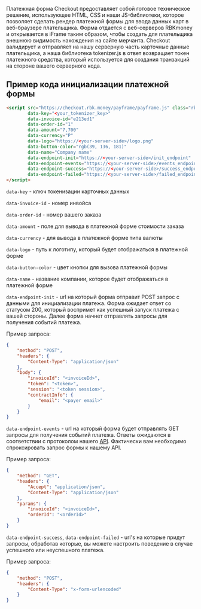 Платежная форма Checkout предоставляет собой готовое техническое решение, использующее HTML, CSS и наши JS-библиотеки, которое позволяет сделать рендер платежной формы для ввода данных карт в веб-браузере плательщика. Форма отдается с веб-серверов RBKmoney и открывается в iFrame таким образом, чтобы создать для плательщика внешнюю видимость нахождения на сайте мерчанта.
Checkout валидирует и отправляет на нашу серверную часть карточные данные плательщика, а наша библиотека tokenizer.js в ответ возвращает токен платежного средства, который используется для создания транзакций на стороне вашего серверного кода.

## Пример кода инициализации платежной формы

```html
<script src="https://checkout.rbk.money/payframe/payframe.js" class="rbkmoney-checkout"
        data-key="<your_tokenizer_key>"
        data-invoice-id="e213ed1"
        data-order-id="1"
        data-amount="7,700"
        data-currency="Р"
        data-logo="https://<your-server-side>/logo.png"
        data-button-color="rgb(39, 136, 181)"
        data-name="Company name"
        data-endpoint-init="https://<your-server-side>/init_endpoint"
        data-endpoint-events="https://<your-server-side>/events_endpoint"
        data-endpoint-success="https://<your-server-side>/success_endpoint"
        data-endpoint-failed="https://<your-server-side>/failed_endpoint">
</script>
```
``data-key`` - ключ токенизации карточных данных

``data-invoice-id`` - номер инвойса

``data-order-id`` - номер вашего заказа

``data-amount`` - поле для вывода в платежной форме стоимости заказа

``data-currency`` - для вывода в платежной форме типа валюты

``data-logo`` - путь к логотипу, который будет отображаться в платежной форме

``data-button-color`` - цвет кнопки для вызова платежной формы

``data-name`` - название компании, которое будет отображаться в платежной форме

``data-endpoint-init`` - url на который форма отправит POST запрос с данными для инициализации платежа. Форма ожидает ответ
со статусом 200, который воспримет как успешный запуск платежа с вашей стороны. Далее форма начнет отправлять запросы для получения событий платежа.

Пример запроса:
```json
{
    "method": "POST",
    "headers": {
        "Content-Type": "application/json"
    },
    "body": {
        "invoiceId": "<invoiceId>",
        "token": "<token>",
        "session": "<token session>",
        "contractInfo": {
            "email": "<payer email>"
        }
    }
}
```

``data-endpoint-events`` - url на который форма будет отправлять GET запросы для получения событий платежа. Ответы ожидаются в соответствии с протоколом нашего [API](https://rbkmoney.github.io/api/#operation/getInvoiceEvents). Фактически вам необходимо спроксировать запрос формы к нашему API.

Пример запроса:
```json
{
    "method": "GET",
    "headers": {
        "Accept": "application/json",
        "Content-Type": "application/json"
    },
    "params": {
        "invoiceId": "<invoiceId>",
        "orderId": "<orderId>"
    }
}
```

``data-endpoint-success``, ``data-endpoint-failed`` - url's на которые придут запросы, обработав которые, вы можете настроить поведение в случае успешного или неуспешного платежа.

Пример запроса:
```json
{
    "method": "POST",
    "headers": {
        "Content-Type": "x-form-urlencoded"
    }
}
```
